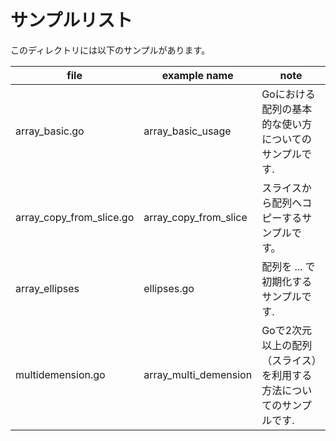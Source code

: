 # サンプルリスト

このディレクトリには以下のサンプルがあります。

| file                        | example name             | note                                 |
|-----------------------------|--------------------------|--------------------------------------|
| array\_basic.go             | array\_basic\_usage      | Goにおける配列の基本的な使い方についてのサンプルです.         |
| array\_copy\_from\_slice.go | array\_copy\_from\_slice | スライスから配列へコピーするサンプルです。                |
| array\_ellipses             | ellipses.go              | 配列を ... で初期化するサンプルです.                |
| multidemension.go           | array\_multi\_demension  | Goで2次元以上の配列（スライス）を利用する方法についてのサンプルです. |
